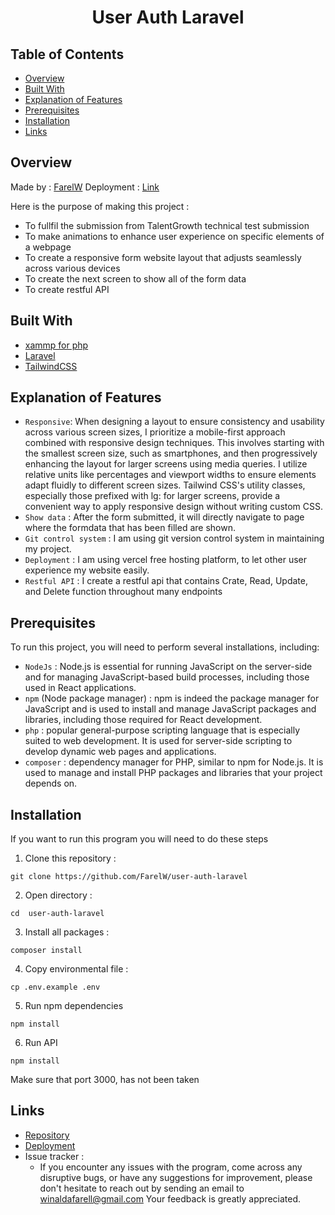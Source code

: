 <h1 align="center">User Auth Laravel</h1>

## Table of Contents

- [Overview](#overview)
- [Built With](#built-with)
- [Explanation of Features](#explanation-of-features)
- [Prerequisites](#prerequisites)
- [Installation](#installation)
- [Links](#links)


## Overview

Made by : [FarelW](https://github.com/FarelW)
Deployment : [Link](https://user-fw-laravel-auth-o5lw9ighs-eeksapi.vercel.app/)

Here is the purpose of making this project :
- To fullfil the submission from TalentGrowth technical test submission
- To make animations to enhance user experience on specific elements of a webpage
- To create a responsive form website layout that adjusts seamlessly across various devices
- To create the next screen to show all of the form data
- To create restful API

## Built With

- [xammp for php](https://www.apachefriends.org/)
- [Laravel](https://laravel.com/)
- [TailwindCSS](https://tailwindcss.com/)


## Explanation of Features
- `Responsive`: When designing a layout to ensure consistency and usability across various screen sizes, I prioritize a mobile-first approach combined with responsive design techniques. This involves starting with the smallest screen size, such as smartphones, and then progressively enhancing the layout for larger screens using media queries. I utilize relative units like percentages and viewport widths to ensure elements adapt fluidly to different screen sizes. Tailwind CSS's utility classes, especially those prefixed with lg: for larger screens, provide a convenient way to apply responsive design without writing custom CSS.
- `Show data` : After the form submitted, it will directly navigate to page where the formdata that has been filled are shown.
- `Git control system` : I am using git version control system in maintaining my project.
- `Deployment` : I am using vercel free hosting platform, to let other user experience my website easily.
- `Restful API` : I create a restful api that contains Crate, Read, Update, and Delete function throughout many endpoints

## Prerequisites

To run this project, you will need to perform several installations, including:
- `NodeJs` : Node.js is essential for running JavaScript on the server-side and for managing JavaScript-based build processes, including those used in React applications.
- `npm` (Node package manager) : npm is indeed the package manager for JavaScript and is used to install and manage JavaScript packages and libraries, including those required for React development.
- `php` : popular general-purpose scripting language that is especially suited to web development. It is used for server-side scripting to develop dynamic web pages and applications.
- `composer` : dependency manager for PHP, similar to npm for Node.js. It is used to manage and install PHP packages and libraries that your project depends on.

## Installation

If you want to run this program you will need to do these steps

1. Clone this repository :
```shell
git clone https://github.com/FarelW/user-auth-laravel
```

2. Open directory :
```shell
cd  user-auth-laravel
```

3. Install all packages :
```shell
composer install
```

4. Copy environmental file :
``` shell
cp .env.example .env
```

5. Run npm dependencies
``` shell
npm install
```

6. Run API
``` shell
npm install
```

Make sure that port 3000, has not been taken

## Links
- [Repository](https://github.com/FarelW/user-auth-laravel)
- [Deployment](https://user-fw-laravel-auth-o5lw9ighs-eeksapi.vercel.app/)
- Issue tracker :
   - If you encounter any issues with the program, come across any disruptive bugs, or have any suggestions for improvement, please don't hesitate to reach out by sending an email to winaldafarell@gmail.com Your feedback is greatly appreciated.
